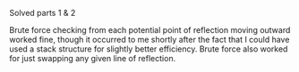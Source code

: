 Solved parts 1 & 2

Brute force checking from each potential point of reflection moving outward worked fine, though it occurred to me shortly after the fact that I could have used a stack structure for slightly better efficiency. Brute force also worked for just swapping any given line of reflection.